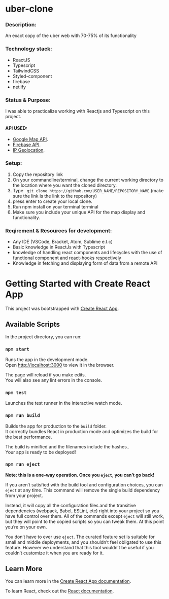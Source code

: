 # uber-clone

### Description:
  An exact copy of the uber web with 70-75% of its functionality

### Technology stack:
* ReactJS
* Typescript
* TailwindCSS
* Styled-component
* firebase
* netlify

 ### Status & Purpose:
 I was able to practicalize working with Reactjs and Typescript on this project.

 #### API USED: 
 * [Google Map API](https://developers.google.com/maps).
 * [Firebase API](https://firebase.google.com).
 * [IP Geolocation](https://ipgeolocation.io/documentation/ip-geolocation-api.html).


### Setup:
1. Copy the repository link 
2. On your commandline/terminal, change the current working directory to the location where you want the cloned directory.
3. Type ``` git clone https://github.com/USER_NAME/REPOSITORY_NAME```.(make sure the link is the link to the repository)
4. press enter to create your local clone.
5. Run npm install on your terminal terminal
6. Make sure you include your  unique API for the map display and functionality.


### Reqirement & Resources for development: 
 * Any IDE (VSCode, Bracket, Atom, Sublime e.t.c)
 * Basic knowledge in  ReactJs with Typescript
 * knowledge of handling  react components and lifecycles with the use of functional component and react-hooks respectively 
 * Knowledge in fetching and displaying form of  data from a remote API

# Getting Started with Create React App

This project was bootstrapped with [Create React App](https://github.com/facebook/create-react-app).

## Available Scripts

In the project directory, you can run:

### `npm start`

Runs the app in the development mode.\
Open [http://localhost:3000](http://localhost:3000) to view it in the browser.

The page will reload if you make edits.\
You will also see any lint errors in the console.

### `npm test`

Launches the test runner in the interactive watch mode.
### `npm run build`

Builds the app for production to the `build` folder.\
It correctly bundles React in production mode and optimizes the build for the best performance.

The build is minified and the filenames include the hashes..\
Your app is ready to be deployed!

### `npm run eject`

**Note: this is a one-way operation. Once you `eject`, you can’t go back!**

If you aren’t satisfied with the build tool and configuration choices, you can `eject` at any time. This command will remove the single build dependency from your project.

Instead, it will copy all the configuration files and the transitive dependencies (webpack, Babel, ESLint, etc) right into your project so you have full control over them. All of the commands except `eject` will still work, but they will point to the copied scripts so you can tweak them. At this point you’re on your own.

You don’t have to ever use `eject`. The curated feature set is suitable for small and middle deployments, and you shouldn’t feel obligated to use this feature. However we understand that this tool wouldn’t be useful if you couldn’t customize it when you are ready for it.

## Learn More

You can learn more in the [Create React App documentation](https://facebook.github.io/create-react-app/docs/getting-started).

To learn React, check out the [React documentation](https://reactjs.org/).
